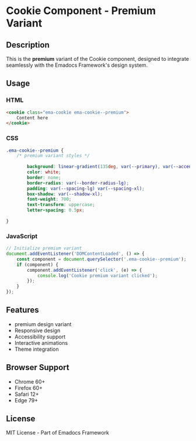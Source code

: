# Cookie Component - Premium Variant

## Description
This is the **premium** variant of the Cookie component, designed to integrate seamlessly with the Emadocs Framework's design system.

## Usage

### HTML
```html
<cookie class="ema-cookie ema-cookie--premium">
    Content here
</cookie>
```

### CSS
```css
.ema-cookie--premium {
    /* premium variant styles */
    
        background: linear-gradient(135deg, var(--primary), var(--accent));
        color: white;
        border: none;
        border-radius: var(--border-radius-lg);
        padding: var(--spacing-lg) var(--spacing-xl);
        box-shadow: var(--shadow-xl);
        font-weight: 700;
        text-transform: uppercase;
        letter-spacing: 0.5px;
    
}
```

### JavaScript
```javascript
// Initialize premium variant
document.addEventListener('DOMContentLoaded', () => {
    const component = document.querySelector('.ema-cookie--premium');
    if (component) {
        component.addEventListener('click', (e) => {
            console.log('Cookie premium variant clicked');
        });
    }
});
```

## Features
- premium design variant
- Responsive design
- Accessibility support
- Interactive animations
- Theme integration

## Browser Support
- Chrome 60+
- Firefox 60+
- Safari 12+
- Edge 79+

## License
MIT License - Part of Emadocs Framework
